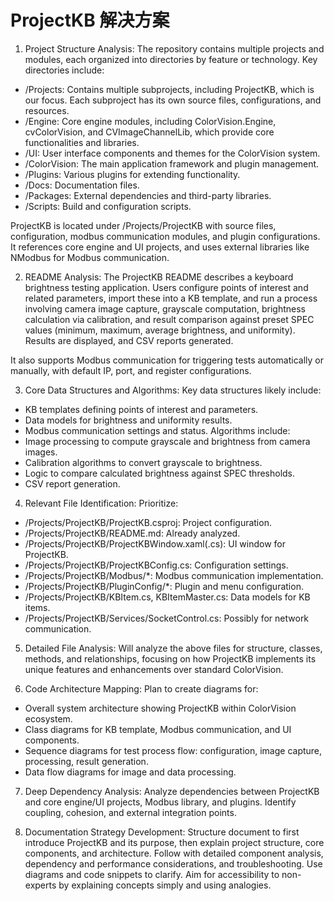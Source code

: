 # ProjectKB 解决方案


1. Project Structure Analysis:
The repository contains multiple projects and modules, each organized into directories by feature or technology. Key directories include:
- /Projects: Contains multiple subprojects, including ProjectKB, which is our focus. Each subproject has its own source files, configurations, and resources.
- /Engine: Core engine modules, including ColorVision.Engine, cvColorVision, and CVImageChannelLib, which provide core functionalities and libraries.
- /UI: User interface components and themes for the ColorVision system.
- /ColorVision: The main application framework and plugin management.
- /Plugins: Various plugins for extending functionality.
- /Docs: Documentation files.
- /Packages: External dependencies and third-party libraries.
- /Scripts: Build and configuration scripts.

ProjectKB is located under /Projects/ProjectKB with source files, configuration, modbus communication modules, and plugin configurations. It references core engine and UI projects, and uses external libraries like NModbus for Modbus communication.

2. README Analysis:
The ProjectKB README describes a keyboard brightness testing application. Users configure points of interest and related parameters, import these into a KB template, and run a process involving camera image capture, grayscale computation, brightness calculation via calibration, and result comparison against preset SPEC values (minimum, maximum, average brightness, and uniformity). Results are displayed, and CSV reports generated.

It also supports Modbus communication for triggering tests automatically or manually, with default IP, port, and register configurations.

3. Core Data Structures and Algorithms:
Key data structures likely include:
- KB templates defining points of interest and parameters.
- Data models for brightness and uniformity results.
- Modbus communication settings and status.
Algorithms include:
- Image processing to compute grayscale and brightness from camera images.
- Calibration algorithms to convert grayscale to brightness.
- Logic to compare calculated brightness against SPEC thresholds.
- CSV report generation.

4. Relevant File Identification:
Prioritize:
- /Projects/ProjectKB/ProjectKB.csproj: Project configuration.
- /Projects/ProjectKB/README.md: Already analyzed.
- /Projects/ProjectKB/ProjectKBWindow.xaml(.cs): UI window for ProjectKB.
- /Projects/ProjectKB/ProjectKBConfig.cs: Configuration settings.
- /Projects/ProjectKB/Modbus/*: Modbus communication implementation.
- /Projects/ProjectKB/PluginConfig/*: Plugin and menu configuration.
- /Projects/ProjectKB/KBItem.cs, KBItemMaster.cs: Data models for KB items.
- /Projects/ProjectKB/Services/SocketControl.cs: Possibly for network communication.

5. Detailed File Analysis:
Will analyze the above files for structure, classes, methods, and relationships, focusing on how ProjectKB implements its unique features and enhancements over standard ColorVision.

6. Code Architecture Mapping:
Plan to create diagrams for:
- Overall system architecture showing ProjectKB within ColorVision ecosystem.
- Class diagrams for KB template, Modbus communication, and UI components.
- Sequence diagrams for test process flow: configuration, image capture, processing, result generation.
- Data flow diagrams for image and data processing.

7. Deep Dependency Analysis:
Analyze dependencies between ProjectKB and core engine/UI projects, Modbus library, and plugins. Identify coupling, cohesion, and external integration points.

8. Documentation Strategy Development:
Structure document to first introduce ProjectKB and its purpose, then explain project structure, core components, and architecture. Follow with detailed component analysis, dependency and performance considerations, and troubleshooting. Use diagrams and code snippets to clarify. Aim for accessibility to non-experts by explaining concepts simply and using analogies.

